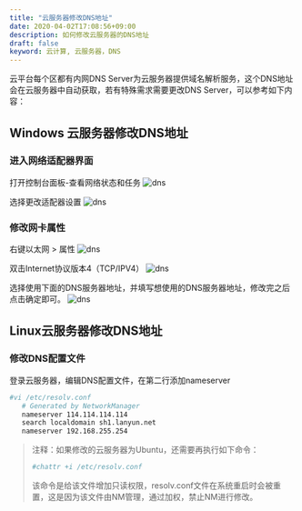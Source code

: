 ```yaml
---
title: "云服务器修改DNS地址"
date: 2020-04-02T17:08:56+09:00
description: 如何修改云服务器的DNS地址
draft: false
keyword: 云计算, 云服务器，DNS
---
```


云平台每个区都有内网DNS Server为云服务器提供域名解析服务，这个DNS地址会在云服务器中自动获取，若有特殊需求需要更改DNS Server，可以参考如下内容：

## Windows 云服务器修改DNS地址

### 进入网络适配器界面
打开控制台面板-查看网络状态和任务
![dns](../../../_images/dns1.png)

选择更改适配器设置
![dns](../../../_images/dns2.png)

### 修改网卡属性
右键以太网 > 属性
![dns](../../../_images/dns3.png)

双击Internet协议版本4（TCP/IPV4）
![dns](../../../_images/dns4.png)

选择使用下面的DNS服务器地址，并填写想使用的DNS服务器地址，修改完之后点击确定即可。
![dns](../../../_images/dns5.png)

## Linux云服务器修改DNS地址

### 修改DNS配置文件
登录云服务器，编辑DNS配置文件，在第二行添加nameserver
```bash
#vi /etc/resolv.conf
   # Generated by NetworkManager
   nameserver 114.114.114.114
   search localdomain sh1.lanyun.net
   nameserver 192.168.255.254
```
>注释：如果修改的云服务器为Ubuntu，还需要再执行如下命令：
>```bash
>#chattr +i /etc/resolv.conf
>```
>该命令是给该文件增加只读权限，resolv.conf文件在系统重启时会被重置，这是因为该文件由NM管理，通过加权，禁止NM进行修改。